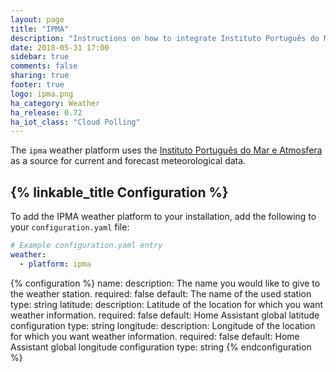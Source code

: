 ```yaml
---
layout: page
title: "IPMA"
description: "Instructions on how to integrate Instituto Português do Mar e Atmosfera weather conditions into Home Assistant."
date: 2018-05-31 17:00
sidebar: true
comments: false
sharing: true
footer: true
logo: ipma.png
ha_category: Weather
ha_release: 0.72
ha_iot_class: "Cloud Polling"
---
```


The `ipma` weather platform uses the [Instituto Português do Mar e Atmosfera](http://www.ipma.pt) as a source for current and forecast meteorological data.

## {% linkable_title Configuration %}

To add the IPMA weather platform to your installation, add the following to your `configuration.yaml` file:

```yaml
# Example configuration.yaml entry
weather:
  - platform: ipma 
```

{% configuration %}
name:
  description:  The name you would like to give to the weather station.
  required: false 
  default: The name of the used station
  type: string
latitude:
  description: Latitude of the location for which you want weather information.
  required: false 
  default: Home Assistant global latitude configuration 
  type: string
longitude:
  description: Longitude of the location for which you want weather information.
  required: false 
  default: Home Assistant global longitude configuration 
  type: string
{% endconfiguration %}
